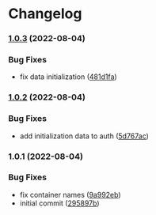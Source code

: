 # Changelog


### [1.0.3](https://github.com/muhlba91/pdns-container/compare/container/auth/v1.0.2...container/auth/v1.0.3) (2022-08-04)


### Bug Fixes

* fix data initialization ([481d1fa](https://github.com/muhlba91/pdns-container/commit/481d1fae7e6ab7ff0bd73c58fe134c9c5348e790))

### [1.0.2](https://github.com/muhlba91/pdns-container/compare/container/auth/v1.0.1...container/auth/v1.0.2) (2022-08-04)


### Bug Fixes

* add initialization data to auth ([5d767ac](https://github.com/muhlba91/pdns-container/commit/5d767acc8e6c1df8243843ad8c10d55ca74a3e04))

### 1.0.1 (2022-08-04)


### Bug Fixes

* fix container names ([9a992eb](https://github.com/muhlba91/pdns-container/commit/9a992eb078045a252e7994b6224cc5969fd5797c))
* initial commit ([295897b](https://github.com/muhlba91/pdns-container/commit/295897b3de8219c2d4e962cc5d6c2b9eca154742))
